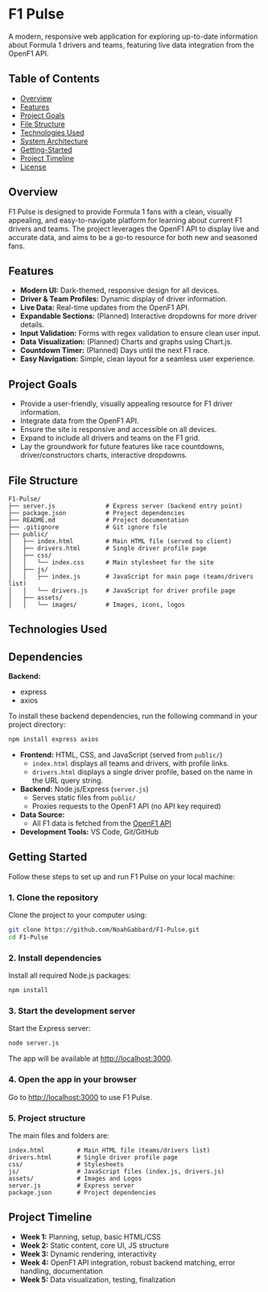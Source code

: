 # F1 Pulse

A modern, responsive web application for exploring up-to-date information about Formula 1 drivers and teams, featuring live data integration from the OpenF1 API.

## Table of Contents
- [Overview](#overview)
- [Features](#features)
- [Project Goals](#project-goals)
- [File Structure](#file-structure)
- [Technologies Used](#technologies-used)
- [System Architecture](#system-architecture)
- [Getting-Started](#getting-started)
- [Project Timeline](#project-timeline)
- [License](#license)

## Overview
F1 Pulse is designed to provide Formula 1 fans with a clean, visually appealing, and easy-to-navigate platform for learning about current F1 drivers and teams. The project leverages the OpenF1 API to display live and accurate data, and aims to be a go-to resource for both new and seasoned fans.

## Features
- **Modern UI:** Dark-themed, responsive design for all devices.
- **Driver & Team Profiles:** Dynamic display of driver information.
- **Live Data:** Real-time updates from the OpenF1 API.
- **Expandable Sections:** (Planned) Interactive dropdowns for more driver details.
- **Input Validation:** Forms with regex validation to ensure clean user input.
- **Data Visualization:** (Planned) Charts and graphs using Chart.js.
- **Countdown Timer:** (Planned) Days until the next F1 race.
- **Easy Navigation:** Simple, clean layout for a seamless user experience.

## Project Goals
- Provide a user-friendly, visually appealing resource for F1 driver information.
- Integrate data from the OpenF1 API.
- Ensure the site is responsive and accessible on all devices.
- Expand to include all drivers and teams on the F1 grid.
- Lay the groundwork for future features like race countdowns, driver/constructors charts, interactive dropdowns.

## File Structure
```
F1-Pulse/
├── server.js              # Express server (backend entry point)
├── package.json           # Project dependencies
├── README.md              # Project documentation
├── .gitignore             # Git ignore file
├── public/
│   ├── index.html         # Main HTML file (served to client)
│   ├── drivers.html       # Single driver profile page
│   ├── css/
│   │   └── index.css      # Main stylesheet for the site
│   ├── js/
│   │   ├── index.js       # JavaScript for main page (teams/drivers list)
│   │   └── drivers.js     # JavaScript for driver profile page
│   ├── assets/
│   │   └── images/        # Images, icons, logos
```

## Technologies Used

## Dependencies


**Backend:**
- express
- axios

To install these backend dependencies, run the following command in your project directory:
```sh
npm install express axios
```
- **Frontend:** HTML, CSS, and JavaScript (served from `public/`)
  - `index.html` displays all teams and drivers, with profile links.
  - `drivers.html` displays a single driver profile, based on the name in the URL query string.
- **Backend:** Node.js/Express (`server.js`)
  - Serves static files from `public/`
  - Proxies requests to the OpenF1 API (no API key required)
- **Data Source:**
  - All F1 data is fetched from the [OpenF1 API](https://openf1.org/)
- **Development Tools:** VS Code, Git/GitHub

## Getting Started

Follow these steps to set up and run F1 Pulse on your local machine:

### 1. Clone the repository
Clone the project to your computer using:
```sh
git clone https://github.com/NoahGabbard/F1-Pulse.git
cd F1-Pulse
```

### 2. Install dependencies
Install all required Node.js packages:
```sh
npm install
```

### 3. Start the development server
Start the Express server:
```sh
node server.js
```
The app will be available at [http://localhost:3000](http://localhost:3000).

### 4. Open the app in your browser
Go to [http://localhost:3000](http://localhost:3000) to use F1 Pulse.

### 5. Project structure
The main files and folders are:
```
index.html         # Main HTML file (teams/drivers list)
drivers.html       # Single driver profile page
css/               # Stylesheets
js/                # JavaScript files (index.js, drivers.js)
assets/            # Images and Logos
server.js          # Express server
package.json       # Project dependencies
```

## Project Timeline
- **Week 1:** Planning, setup, basic HTML/CSS
- **Week 2:** Static content, core UI, JS structure
- **Week 3:** Dynamic rendering, interactivity
- **Week 4:** OpenF1 API integration, robust backend matching, error handling, documentation
- **Week 5:** Data visualization, testing, finalization
